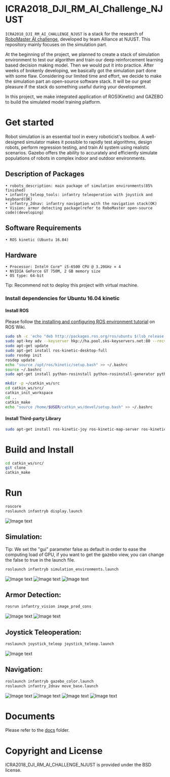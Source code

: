 # ICRA2018_DJI_RM_AI_Challenge_NJUST
`ICRA2018_DJI_RM_AI_CHALLENGE_NJUST` is a stack for the research of [RoboMaster AI challenge](https://www.robomaster.com/zh-CN/resource/pages/729?type=announcementSub), developed by team Alliance at NJUST. This repository mainly focuses on the simulation part.

At the beginning of the project, we planned to create a stack of simulation environment to test our algorithm and train our deep reinforcement learning based decision making model. Then we would put it into practice. After weeks of brokenly developing, we basically got the simulation part done with some flaw. Considering our limited time and effort, we decide to make the simulation part an open-source software stack. It will be our great pleasure if the stack do something useful during your development.

In this project, we make integrated application of ROS(Kinetic) and GAZEBO to build the simulated model training platform.  

# Get  started
Robot simulation is an essential tool in every roboticist's toolbox. A well-designed simulator makes it possible to rapidly test algorithms, design robots, perform regression testing, and train AI system using realistic scenarios. Gazebo offers the ability to accurately and efficiently simulate populations of robots in complex indoor and outdoor environments. 

## Description of Packages
	• robots_description: main package of simulation environments(85% finished)
	• infantry_teleop_tools: infantry teleoperation with joystick and keyboard(OK)
	• infantry_2dnav: infantry navigation with the navigation stack(OK)
	• Vision: armor detecting package(refer to RoboMaster open-source code)(developing)
## Software Requirements
	• ROS kinetic (Ubuntu 16.04)
## Hardware
	• Processor: Intel® Core™ i5-6500 CPU @ 3.20GHz × 4 
	• NVIDIA GeForce GT 750M, 2 GB memory size
	• OS type: 64-bit
Tip: Recommend not to deploy this project with virtual machine.
### Install dependencies for Ubuntu 16.04 kinetic
#### Install ROS
Please follow [the installing and configuring ROS environment tutorial](http://wiki.ros.org/kinetic/Installation/Ubuntu) on ROS Wiki.
```Bash
sudo sh -c 'echo "deb http://packages.ros.org/ros/ubuntu $(lsb_release -sc) main" > /etc/apt/sources.list.d/ros-latest.list'
sudo apt-key adv --keyserver hkp://ha.pool.sks-keyservers.net:80 --recv-key 421C365BD9FF1F717815A3895523BAEEB01FA116
sudo apt-get update
sudo apt-get install ros-kinetic-desktop-full
sudo rosdep init
rosdep update
echo "source /opt/ros/kinetic/setup.bash" >> ~/.bashrc
source ~/.bashrc
sudo apt-get install python-rosinstall python-rosinstall-generator python-wstool build-essential

mkdir -p ~/catkin_ws/src
cd catkin_ws/src/
catkin_init_workspace
cd ..
catkin_make
echo "source /home/$USER/catkin_ws/devel/setup.bash" >> ~/.bashrc
```
#### Install Third-party Library
```Bash
sudo apt-get install ros-kinetic-joy ros-kinetic-map-server ros-kinetic-amcl ros-kinetic-move-base ros-kinetic-controller-manager ros-kinetic-cv-bridge ros-kinetic-gazebo-ros-pkgs ros-kinetic-gazebo-ros-control ros-kinetic-ros-control ros-kinetic-ros-controllers
```
# Build and Install
```Bash
cd catkin_ws/src/
git clone 
catkin_make
```

# Run
```Bash
roscore
roslaunch infantryb display.launch
```
![Image text](https://github.com/jackychen227/ICRA2018_DJI_RM_AI_Challenge_NJUST/blob/master/docs/images/infantryb%20display.png)
## Simulation:
Tip: We set the "gui" parameter false as default in order to ease the computing load of GPU, if you want to get the gazebo view, you can change the false to true in the launch file.
```Bash
roslaunch infantryb simulation_environments.launch
```
![Image text](https://github.com/jackychen227/ICRA2018_DJI_RM_AI_Challenge_NJUST/blob/master/docs/images/simulation_environments_1.png)
![Image text](https://github.com/jackychen227/ICRA2018_DJI_RM_AI_Challenge_NJUST/blob/master/docs/images/simulation_environments_2.png)
![Image text](https://github.com/jackychen227/ICRA2018_DJI_RM_AI_Challenge_NJUST/blob/master/docs/images/simulation_environments_3.png)

## Armor Detection:
```Bash
rosrun infantry_vision image_prod_cons 
```
![Image text](https://github.com/jackychen227/ICRA2018_DJI_RM_AI_Challenge_NJUST/blob/master/docs/images/image_prod_cons_1.png)
![Image text](https://github.com/jackychen227/ICRA2018_DJI_RM_AI_Challenge_NJUST/blob/master/docs/images/image_prod_cons_2.png)
## Joystick Teleoperation:
```Bash
roslaunch joystick_teleop joystick_teleop.launch
```
![Image text](https://github.com/jackychen227/ICRA2018_DJI_RM_AI_Challenge_NJUST/blob/master/docs/images/joystick_teleop.png)
## Navigation:
```Bash
roslaunch infantryb gazebo_color.launch
roslaunch infantry_2dnav move_base.launch
```
![Image text](https://github.com/jackychen227/ICRA2018_DJI_RM_AI_Challenge_NJUST/blob/master/docs/images/infantry_2dnav_1.png)
![Image text](https://github.com/jackychen227/ICRA2018_DJI_RM_AI_Challenge_NJUST/blob/master/docs/images/infantry_2dnav_2.png)
![Image text](https://github.com/jackychen227/ICRA2018_DJI_RM_AI_Challenge_NJUST/blob/master/docs/images/infantry_2dnav_3.png)
![Image text](https://github.com/jackychen227/ICRA2018_DJI_RM_AI_Challenge_NJUST/blob/master/docs/images/infantry_2dnav_4.png)
# Documents
Please refer to the [docs](https://github.com/jackychen227/ICRA2018_DJI_RM_AI_Challenge_NJUST/tree/master/docs) folder.
# Copyright and License
ICRA2018_DJI_RM_AI_CHALLENGE_NJUST is provided under the BSD license.
